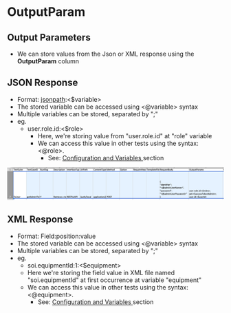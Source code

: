 # OutputParam

## Output Parameters

* We can store values from the Json or XML response using the **OutputParam** column

## JSON Response

* Format: [jsonpath](https://docs.autonomx.io/service-level-testing/interface/rest-api/json-path):<$variable>&#x20;
* The stored variable can be accessed using <@variable> syntax
* Multiple variables can be stored, separated by ";"&#x20;
* eg.&#x20;
  * user.role.id:<$role>
    * Here, we're storing value from "user.role.id" at "role" variable
    * We can access this value in other tests using the syntax: <@role>.
      * See: [Configuration and Variables ](https://docs.autonomx.io/service-level-testing/features/configuration#accessing-config-values)section

![](<../../.gitbook/assets/image (94).png>)

## XML Response

* Format: Field:position:value
* The stored variable can be accessed using <@variable> syntax
* Multiple variables can be stored, separated by ";"&#x20;
* eg.
  * soi.equipmentId:1:<$equipment>
  * Here we're storing the field value in XML file named "soi.equipmentId" at first occurrence at variable "equipment"
  * We can access this value in other tests using the syntax: <@equipment>.
    * See: [Configuration and Variables ](https://docs.autonomx.io/service-level-testing/features/configuration#accessing-config-values)section

